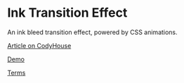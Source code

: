 Ink Transition Effect
=========
An ink bleed transition effect, powered by CSS animations.

[Article on CodyHouse](https://codyhouse.co/gem/ink-transition-effect/)

[Demo](https://codyhouse.co/demo/ink-transition-effect/index.html)
 
[Terms](https://codyhouse.co/terms/)
